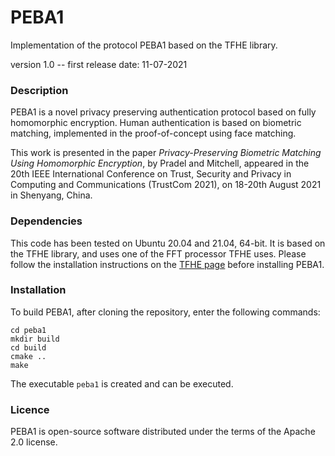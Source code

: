 # PEBA1
Implementation of the protocol PEBA1 based on the TFHE library.

version 1.0 -- first release date: 11-07-2021

### Description

PEBA1 is a novel privacy preserving authentication protocol based on fully homomorphic encryption.
Human authentication is based on biometric matching, implemented in the proof-of-concept using face matching.

This work is presented in the paper *Privacy-Preserving Biometric Matching Using Homomorphic Encryption*, by Pradel and Mitchell, appeared in the 20th IEEE International Conference on Trust, Security and Privacy in Computing and Communications (TrustCom 2021), on 18-20th August 2021 in Shenyang, China.

### Dependencies

This code has been tested on Ubuntu 20.04 and 21.04, 64-bit. 
It is based on the TFHE library, and uses one of the FFT processor TFHE uses.
Please follow the installation instructions on the [TFHE page](https://github.com/tfhe/tfhe) before installing PEBA1.

### Installation

To build PEBA1, after cloning the repository, enter the following commands:
```
cd peba1
mkdir build
cd build
cmake ..
make
```
The executable `peba1` is created and can be executed.

### Licence

PEBA1 is open-source software distributed under the terms of the Apache 2.0 license.
